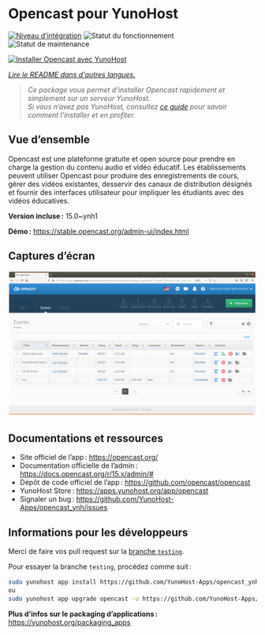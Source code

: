 <!--
Nota bene : ce README est automatiquement généré par <https://github.com/YunoHost/apps/tree/master/tools/readme_generator>
Il NE doit PAS être modifié à la main.
-->

# Opencast pour YunoHost

[![Niveau d’intégration](https://dash.yunohost.org/integration/opencast.svg)](https://ci-apps.yunohost.org/ci/apps/opencast/) ![Statut du fonctionnement](https://ci-apps.yunohost.org/ci/badges/opencast.status.svg) ![Statut de maintenance](https://ci-apps.yunohost.org/ci/badges/opencast.maintain.svg)

[![Installer Opencast avec YunoHost](https://install-app.yunohost.org/install-with-yunohost.svg)](https://install-app.yunohost.org/?app=opencast)

*[Lire le README dans d'autres langues.](./ALL_README.md)*

> *Ce package vous permet d’installer Opencast rapidement et simplement sur un serveur YunoHost.*  
> *Si vous n’avez pas YunoHost, consultez [ce guide](https://yunohost.org/install) pour savoir comment l’installer et en profiter.*

## Vue d’ensemble

Opencast est une plateforme gratuite et open source pour prendre en charge la gestion du contenu audio et vidéo éducatif. Les établissements peuvent utiliser Opencast pour produire des enregistrements de cours, gérer des vidéos existantes, desservir des canaux de distribution désignés et fournir des interfaces utilisateur pour impliquer les étudiants avec des vidéos éducatives.

**Version incluse :** 15.0~ynh1

**Démo :** <https://stable.opencast.org/admin-ui/index.html>

## Captures d’écran

![Capture d’écran de Opencast](./doc/screenshots/screeshot.png)

## Documentations et ressources

- Site officiel de l’app : <https://opencast.org/>
- Documentation officielle de l’admin : <https://docs.opencast.org/r/15.x/admin/#>
- Dépôt de code officiel de l’app : <https://github.com/opencast/opencast>
- YunoHost Store : <https://apps.yunohost.org/app/opencast>
- Signaler un bug : <https://github.com/YunoHost-Apps/opencast_ynh/issues>

## Informations pour les développeurs

Merci de faire vos pull request sur la [branche `testing`](https://github.com/YunoHost-Apps/opencast_ynh/tree/testing).

Pour essayer la branche `testing`, procédez comme suit :

```bash
sudo yunohost app install https://github.com/YunoHost-Apps/opencast_ynh/tree/testing --debug
ou
sudo yunohost app upgrade opencast -u https://github.com/YunoHost-Apps/opencast_ynh/tree/testing --debug
```

**Plus d’infos sur le packaging d’applications :** <https://yunohost.org/packaging_apps>
